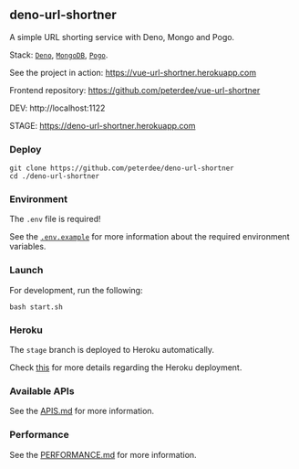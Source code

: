 ## deno-url-shortner

A simple URL shorting service with Deno, Mongo and Pogo.

Stack: [`Deno`](https://deno.land), [`MongoDB`](https://www.mongodb.com/), [`Pogo`](https://github.com/sholladay/pogo).

See the project in action: https://vue-url-shortner.herokuapp.com

Frontend repository: https://github.com/peterdee/vue-url-shortner

DEV: http://localhost:1122

STAGE: https://deno-url-shortner.herokuapp.com

### Deploy

```shell script
git clone https://github.com/peterdee/deno-url-shortner
cd ./deno-url-shortner
```

### Environment

The `.env` file is required!

See the [`.env.example`](.env.example) for more information about the required environment variables.

### Launch

For development, run the following:

```shell script
bash start.sh
```

### Heroku

The `stage` branch is deployed to Heroku automatically.

Check [this](https://github.com/chibat/heroku-deno-getting-started) for more details regarding the Heroku deployment.

### Available APIs

See the [APIS.md](APIS.md) for more information.

### Performance

See the [PERFORMANCE.md](PERFORMANCE.md) for more information.
